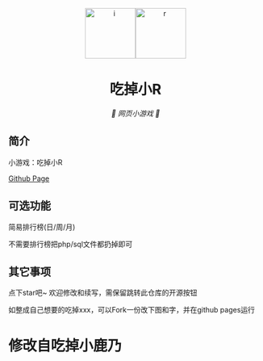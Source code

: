 <p align="center">
  <a href="https://imouup.github.io/EatxR"><img src="https://cdn.jsdelivr.net/gh/imouup/pico/picavatar.png" width="100" height="100" alt="i"><img src="https://cdn.jsdelivr.net/gh/imouup/pico/picxr.jpg" width="100" height="100" alt="r"></a>
</p>
<div align="center">

# 吃掉小R

_🦌 网页小游戏 🥛_

</div>


## 简介

小游戏：吃掉小R



[Github Page](https://imouup.github.io/EatxR/index.html)

## 可选功能

简易排行榜(日/周/月)

不需要排行榜把php/sql文件都扔掉即可

## 其它事项

点下star吧~ 欢迎修改和续写，需保留跳转此仓库的开源按钮

如整成自己想要的吃掉xxx，可以Fork一份改下图和字，并在github pages运行

# 修改自吃掉小鹿乃
